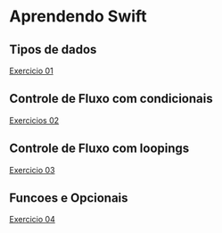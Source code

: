# Aprendendo Swift 

## Tipos de dados

[Exercicio 01](https://github.com/montemorh/Entendendo-Swift/blob/main/MyPlayground.playground/Contents.swift)

## Controle de Fluxo com condicionais

[Exercicios 02](https://github.com/montemorh/Entendendo-Swift/blob/048e2180b8e9c13133ae5144d29b4c5e90f82345/MyPlayground.playground/Pages/Aula%2002.xcplaygroundpage/Contents.swift)

## Controle de Fluxo com loopings

[Exercicio 03](https://github.com/montemorh/Entendendo-Swift/blob/9f55bc43bafb96ed81190972be611e864327a673/MyPlayground.playground/Pages/Aula%2003.xcplaygroundpage/Contents.swift)

## Funcoes e Opcionais

[Exercicio 04](https://github.com/montemorh/Entendendo-Swift/blob/86be16858d101ec89dcee87faa3de9a76e810440/MyPlayground.playground/Pages/Aula%2004.xcplaygroundpage/Contents.swift)
